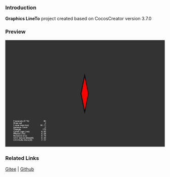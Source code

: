 ### Introduction
**Graphics LineTo** project created based on CocosCreator version 3.7.0 

### Preview
![image](../../../image/202203/2022030403.png)

### Related Links
[Gitee](https://gitee.com/mirrors_cocos-creator/test-cases-3d/tree/v3.0/assets/cases/ui/14.graphics) | [Github](https://github.com/cocos-creator/test-cases-3d/tree/v3.0/assets/cases/ui/14.graphics)